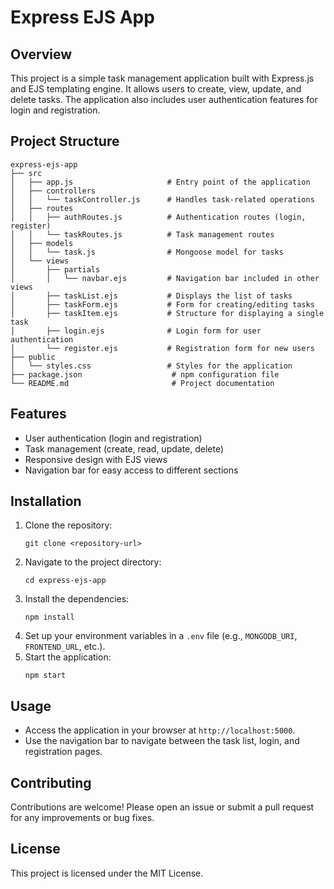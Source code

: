 # Express EJS App

## Overview
This project is a simple task management application built with Express.js and EJS templating engine. It allows users to create, view, update, and delete tasks. The application also includes user authentication features for login and registration.

## Project Structure
```
express-ejs-app
├── src
│   ├── app.js                     # Entry point of the application
│   ├── controllers
│   │   └── taskController.js      # Handles task-related operations
│   ├── routes
│   │   ├── authRoutes.js          # Authentication routes (login, register)
│   │   └── taskRoutes.js          # Task management routes
│   ├── models
│   │   └── task.js                # Mongoose model for tasks
│   └── views
│       ├── partials
│       │   └── navbar.ejs         # Navigation bar included in other views
│       ├── taskList.ejs           # Displays the list of tasks
│       ├── taskForm.ejs           # Form for creating/editing tasks
│       ├── taskItem.ejs           # Structure for displaying a single task
│       ├── login.ejs              # Login form for user authentication
│       └── register.ejs           # Registration form for new users
├── public
│   └── styles.css                 # Styles for the application
├── package.json                    # npm configuration file
└── README.md                       # Project documentation
```

## Features
- User authentication (login and registration)
- Task management (create, read, update, delete)
- Responsive design with EJS views
- Navigation bar for easy access to different sections

## Installation
1. Clone the repository:
   ```
   git clone <repository-url>
   ```
2. Navigate to the project directory:
   ```
   cd express-ejs-app
   ```
3. Install the dependencies:
   ```
   npm install
   ```
4. Set up your environment variables in a `.env` file (e.g., `MONGODB_URI`, `FRONTEND_URL`, etc.).
5. Start the application:
   ```
   npm start
   ```

## Usage
- Access the application in your browser at `http://localhost:5000`.
- Use the navigation bar to navigate between the task list, login, and registration pages.

## Contributing
Contributions are welcome! Please open an issue or submit a pull request for any improvements or bug fixes.

## License
This project is licensed under the MIT License.